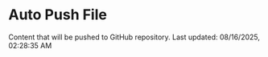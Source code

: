 # Auto Push File

Content that will be pushed to GitHub repository.
Last updated: 08/16/2025, 02:28:35 AM